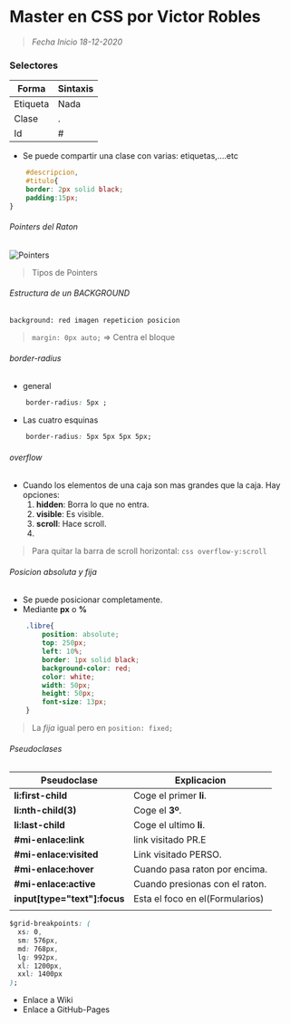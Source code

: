 # Master en CSS por Victor Robles

> *Fecha Inicio 18-12-2020*

### Selectores
|   Forma	|   Sintaxis	|
|---	|---	|
|   Etiqueta	|   Nada	|
|   Clase	|   .	|
|   Id	|   #	|


- Se puede compartir una clase con varias: etiquetas,....etc
```css
    #descripcion,
    #titulo{
    border: 2px solid black;
    padding:15px;
}
```   

###### Pointers del Raton
![Pointers](Apuntes/ImagenesApoyo/PointersEnCSS.jpg)      
> Tipos de Pointers


###### Estructura de un BACKGROUND
`background: red imagen repeticion posicion`


> `margin: 0px auto;` => Centra el bloque


###### border-radius   

- general
```css
    border-radius: 5px ;
```
- Las cuatro esquinas
```css
    border-radius: 5px 5px 5px 5px;
```

###### overflow

- Cuando los elementos de una caja son mas grandes que la caja. Hay opciones:
    1. **hidden**: Borra lo que no entra.
    2. **visible**: Es visible.
    3. **scroll**: Hace scroll.
    4. 

> Para quitar la barra de scroll horizontal:
        ```css
        overflow-y:scroll
        ```

###### Posicion absoluta y fija

- Se puede posicionar completamente.
- Mediante **px** o **%**
```css
    .libre{
        position: absolute;
        top: 250px;
        left: 10%;
        border: 1px solid black;
        background-color: red;
        color: white;
        width: 50px;
        height: 50px;
        font-size: 13px;
    }

```
> La *fija* igual pero en `position: fixed;`



###### Pseudoclases

|   Pseudoclase	|   Explicacion	|
|---	|---	|
|   **li:first-child**	|   Coge el primer **li**.	|
|   **li:nth-child(3)**	|   Coge el **3º**.	|
|   **li:last-child**	|   Coge el ultimo **li**.	|
|   **#mi-enlace:link**	|   link visitado PR.E	|
|   **#mi-enlace:visited**	|   Link visitado PERSO.	|
|   **#mi-enlace:hover**	|   Cuando pasa raton por encima.	|
|   **#mi-enlace:active**	|   Cuando presionas con el raton.	|
|   **input[type="text"]:focus**	|   Esta el foco en el(Formularios)	|
|   	|   	|












```css
$grid-breakpoints: (
  xs: 0,
  sm: 576px,
  md: 768px,
  lg: 992px,
  xl: 1200px,
  xxl: 1400px
);
```
- Enlace a Wiki
- Enlace a GitHub-Pages